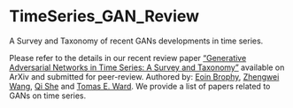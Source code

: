 # TimeSeries_GAN_Review
A Survey and Taxonomy of recent GANs developments in time series. 

Please refer to the details in our recent review paper [“Generative Adversarial Networks in Time Series: A Survey and Taxonomy”](https://arxiv.org/pdf/2107.11098.pdf) available on ArXiv and submitted for peer-review. Authored by: [Eoin Brophy](https://scholar.google.com/citations?user=p23N6JkAAAAJ&hl=en&oi=ao), [Zhengwei Wang](https://scholar.google.com/citations?user=TaYR7cMAAAAJ&hl=en), [Qi She](https://scholar.google.com/citations?user=iHoGTt4AAAAJ&hl=en) and [Tomas E. Ward](https://scholar.google.com/citations?user=dL7lCKUAAAAJ&hl=en). We provide a list of papers related to GANs on time series. 



